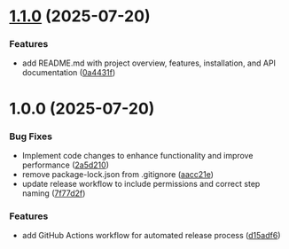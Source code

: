 # [1.1.0](https://github.com/1tzArad/pixi4log/compare/v1.0.0...v1.1.0) (2025-07-20)


### Features

* add README.md with project overview, features, installation, and API documentation ([0a4431f](https://github.com/1tzArad/pixi4log/commit/0a4431f1ed71e0bba8a45a290bcb8632c9ac6ab5))

# 1.0.0 (2025-07-20)


### Bug Fixes

* Implement code changes to enhance functionality and improve performance ([2a5d210](https://github.com/1tzArad/pixi4log/commit/2a5d2107c04f8540a84ee165ce04ef88056995d3))
* remove package-lock.json from .gitignore ([aacc21e](https://github.com/1tzArad/pixi4log/commit/aacc21e3521614df78bc8cb9b1e5a886d2199947))
* update release workflow to include permissions and correct step naming ([7f77d2f](https://github.com/1tzArad/pixi4log/commit/7f77d2fc2167c03572c72fb001e19cae1b17c9fc))


### Features

* add GitHub Actions workflow for automated release process ([d15adf6](https://github.com/1tzArad/pixi4log/commit/d15adf608102afcfcc6f433fcb1dce076360a9ca))
